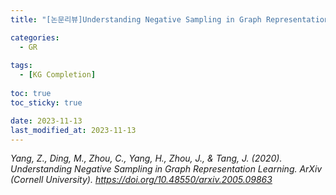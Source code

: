 ```yaml
---
title: "[논문리뷰]Understanding Negative Sampling in Graph Representation Learning"

categories: 
  - GR
  
tags:
  - [KG Completion]
  
toc: true
toc_sticky: true

date: 2023-11-13
last_modified_at: 2023-11-13
---
```


*Yang, Z., Ding, M., Zhou, C., Yang, H., Zhou, J., & Tang, J. (2020). Understanding Negative Sampling in Graph Representation Learning. ArXiv (Cornell University). https://doi.org/10.48550/arxiv.2005.09863*
